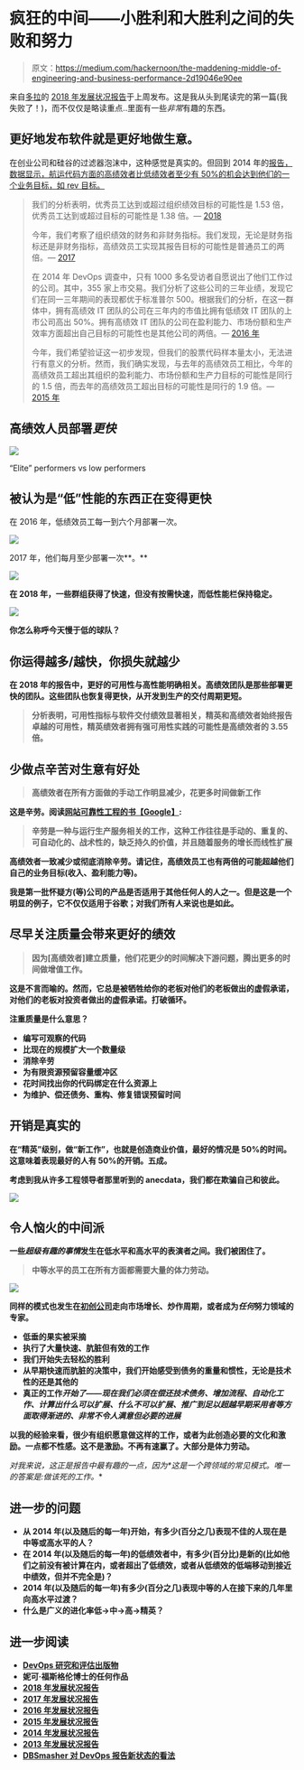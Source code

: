 # 疯狂的中间——小胜利和大胜利之间的失败和努力

> 原文：<https://medium.com/hackernoon/the-maddening-middle-of-engineering-and-business-performance-2d19046e90ee>

来自[多拉](https://devops-research.com/)的 [2018 年发展状况报告](https://cloudplatformonline.com/2018-state-of-devops.html)于上周发布。这是我从头到尾读完的第一篇(我失败了！)，而不仅仅是略读重点..里面有一些*非常*有趣的东西。

## 更好地发布软件就是更好地做生意。

在创业公司和硅谷的过滤器泡沫中，这种感觉是真实的。但回到 2014 年的[报告，数据显示，航运代码方面的高绩效者比低绩效者至少有 50%的机会达到他们的一个业务目标，如 rev 目标。](https://puppet.com/resources/whitepaper/2014-state-devops-report)

> 我们的分析表明，优秀员工达到或超过组织绩效目标的可能性是 1.53 倍，优秀员工达到或超过目标的可能性是 1.38 倍。— [2018](https://cloudplatformonline.com/2018-state-of-devops.html)
> 
> 今年，我们考察了组织绩效的财务和非财务指标。我们发现，无论是财务指标还是非财务指标，高绩效员工实现其报告目标的可能性是普通员工的两倍。— [2017](https://puppet.com/resources/whitepaper/2016-state-of-devops-report)
> 
> 在 2014 年 DevOps 调查中，只有 1000 多名受访者自愿说出了他们工作过的公司。其中，355 家上市交易。我们分析了这些公司的三年业绩，发现它们在同一三年期间的表现都优于标准普尔 500。根据我们的分析，在这一群体中，拥有高绩效 IT 团队的公司在三年内的市值比拥有低绩效 IT 团队的上市公司高出 50%。拥有高绩效 IT 团队的公司在盈利能力、市场份额和生产效率方面超出自己目标的可能性也是其他公司的两倍。— [2016 年](https://puppet.com/resources/whitepaper/2016-state-of-devops-report)
> 
> 今年，我们希望验证这一初步发现，但我们的股票代码样本量太小，无法进行有意义的分析。然而，我们确实发现，与去年的高绩效员工相比，今年的高绩效员工超出其组织的盈利能力、市场份额和生产力目标的可能性是同行的 1.5 倍，而去年的高绩效员工超出目标的可能性是同行的 1.9 倍。— [2015 年](https://puppet.com/resources/whitepaper/2015-state-devops-report)

## 高绩效人员部署*更快*

![](img/7bc56e3fec62884092f29882386f48ec.png)

“Elite” performers vs low performers

## 被认为是“低”性能的东西正在变得更快

在 2016 年，低绩效员工每一到六个月部署一次。

![](img/dd45c6a61b9b13a779e29fa01f8d2798.png)

2017 年，他们每月至少部署一次**。**

**![](img/7f34446959985fd0f845939b17e9eae4.png)**

**在 2018 年，一些群组获得了快速，但没有按需快速，而低性能栏保持稳定。**

**![](img/3a5fac06b1553d119937aa170baaf9d7.png)**

**你怎么称呼今天慢于低的球队？**

## **你运得越多/越快，你损失就越少**

**在 2018 年的报告中，更好的可用性与高性能明确相关。高绩效团队是那些部署更快的团队。这些团队也恢复得更快，从开发到生产的交付周期更短。**

> **分析表明，可用性指标与软件交付绩效显著相关，精英和高绩效者始终报告卓越的可用性，精英绩效者拥有强可用性实践的可能性是高绩效者的 3.55 倍。**

## **少做点辛苦对生意有好处**

> **高绩效者在所有方面做的手动工作明显减少，花更多时间做新工作**

**这是辛劳。阅读[网站可靠性工程的书【Google】](https://landing.google.com/sre/book/chapters/eliminating-toil.html):**

> **辛劳是一种与运行生产服务相关的工作，这种工作往往是手动的、重复的、可自动化的、战术性的，缺乏持久的价值，并且随着服务的增长而线性扩展**

**高绩效者一致减少或彻底消除辛劳。请记住，高绩效员工也有两倍的可能超越他们自己的业务目标(收入、盈利能力等)。**

**我是第一批怀疑方(等)公司的产品是否适用于其他任何人的人之一。但是这是一个明显的例子，它不仅仅适用于谷歌；对我们所有人来说也是如此。**

## **尽早关注质量会带来更好的绩效**

> **因为[高绩效者]建立质量，他们花更少的时间解决下游问题，腾出更多的时间做增值工作。**

**这是不言而喻的。然而，它总是被牺牲给你的老板对他们的老板做出的虚假承诺，对他们的老板对投资者做出的虚假承诺。打破循环。**

**注重质量是什么意思？**

*   **编写可观察的代码**
*   **比现在的规模扩大一个数量级**
*   **消除辛劳**
*   **为有限资源预留容量缓冲区**
*   **花时间找出你的代码绑定在什么资源上**
*   **为维护、偿还债务、重构、修复错误预留时间**

## **开销是真实的**

**在“精英”级别，做“新工作”，也就是创造商业价值，最好的情况是 50%的时间。这意味着表现最好的人有 50%的开销。**五成。****

**考虑到我从许多工程领导者那里听到的 anecdata，我们都在欺骗自己和彼此。**

**![](img/145cfe35a7383069e653adbb205070a8.png)**

## **令人恼火的中间派**

**一些*超级有趣的事情*发生在低水平和高水平的表演者之间。我们被困住了。**

> **中等水平的员工在所有方面都需要大量的体力劳动。**

**![](img/27073d89bbf02487754df5810cc1c7bc.png)**

**同样的模式也发生在[初创公司](https://hackernoon.com/tagged/startup)走向市场增长、炒作周期，或者成为*任何*努力领域的专家。**

*   **低垂的果实被采摘**
*   **执行了大量快速、肮脏但有效的工作**
*   **我们开始失去轻松的胜利**
*   **从早期快速而肮脏的决策中，我们开始感受到债务的重量和惯性，无论是技术性的还是其他的**
*   **真正的工作*开始了——现在我们必须在偿还技术债务、增加流程、自动化工作、计算出什么可以扩展、什么不可以扩展、推广到足以超越早期采用者等方面取得渐进的、非常不令人满意但必要的进展***

**以我的经验来看，很少有组织愿意做这样的工作，或者为此创造必要的文化和激励。一点都不性感。这不是激励。不再有速赢了。大部分是体力劳动。**

**对我来说，这正是报告中最有趣的一点*，因为*这是一个跨领域的常见模式。唯一的答案是:做该死的工作。**

## **进一步的问题**

*   **从 2014 年(以及随后的每一年)开始，有多少(百分之几)表现不佳的人现在是中等或高水平的人？**
*   **在 2014 年(以及随后的每一年)的低绩效者中，有多少(百分比)是新的(比如他们之前没有被计算在内，或者超出了低绩效，或者从低绩效的低端移动到接近中绩效，但并不完全是)？**
*   **2014 年(以及随后的每一年)有多少(百分之几)表现中等的人在接下来的几年里向高水平过渡？**
*   **什么是广义的进化率低->中->高->精英？**

## **进一步阅读**

*   **[DevOps 研究和评估出版物](https://devops-research.com/research.html)**
*   **妮可·福斯格伦博士的任何作品**
*   **[2018 年发展状况报告](https://cloudplatformonline.com/2018-state-of-devops.html)**
*   **[2017 年发展状况报告](https://puppet.com/resources/whitepaper/2017-state-devops-report)**
*   **[2016 年发展状况报告](https://puppet.com/resources/whitepaper/2016-state-devops-report)**
*   **[2015 年发展状况报告](https://puppet.com/resources/whitepaper/2015-state-devops-report)**
*   **[2014 年发展状况报告](https://puppet.com/resources/whitepaper/2014-state-devops-report)**
*   **[2013 年发展状况报告](https://puppet.com/resources/whitepaper/2013-state-devops-report)**
*   **[DBSmasher 对 DevOps 报告新状态的看法](https://blog.dbsmasher.com/2018/08/31/accelerate-state-of-devops.html)**